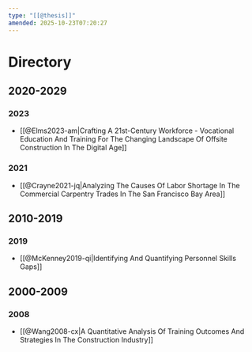 ```yaml
---
type: "[[@thesis]]"
amended: 2025-10-23T07:20:27
---
```


# Directory
## 2020-2029
### 2023
- [[@Elms2023-am|Crafting A 21st-Century Workforce - Vocational Education And Training For The Changing Landscape Of Offsite Construction In The Digital Age]]
### 2021
- [[@Crayne2021-jq|Analyzing The Causes Of Labor Shortage In The Commercial Carpentry Trades In The San Francisco Bay Area]]
## 2010-2019
### 2019
- [[@McKenney2019-qi|Identifying And Quantifying Personnel Skills Gaps]]
## 2000-2009
### 2008
- [[@Wang2008-cx|A Quantitative Analysis Of Training Outcomes And Strategies In The Construction Industry]]
